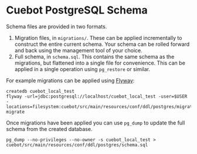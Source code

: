 # Cuebot PostgreSQL Schema

Schema files are provided in two formats.

1. Migration files, in `migrations/`. These can be applied incrementally to construct the entire 
   current schema. Your schema can be rolled forward and back using the management tool of your
   choice.
1. Full schema, in `schema.sql`. This contains the same schema as the migrations, but flattened
   into a single file for convenience. This can be applied in a single operation using `pg_restore`
   or similar.

For example migrations can be applied using [Flyway](https://flywaydb.org/):

```
createdb cuebot_local_test
flyway -url=jdbc:postgresql://localhost/cuebot_local_test -user=$USER -locations=filesystem:cuebot/src/main/resources/conf/ddl/postgres/migrations migrate
``` 

Once migrations have been applied you can use `pg_dump` to update the full schema from the
created database.

```
pg_dump --no-privileges --no-owner -s cuebot_local_test > cuebot/src/main/resources/conf/ddl/postgres/schema.sql
```
